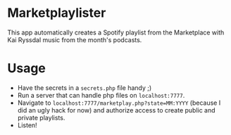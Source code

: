# Marketplaylister

This app automatically creates a Spotify playlist from the Marketplace with Kai Ryssdal music from the month's podcasts.

# Usage

- Have the secrets in a `secrets.php` file handy ;)
- Run a server that can handle php files on `localhost:7777`.
- Navigate to `localhost:7777/marketplay.php?state=MM:YYYY` (because I did an ugly hack for now) and authorize access to create public and private playlists.
- Listen! 
